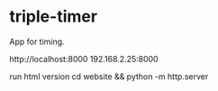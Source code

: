 # triple-timer
App for timing.

http://localhost:8000 192.168.2.25:8000

run html version
cd website  && python -m http.server

